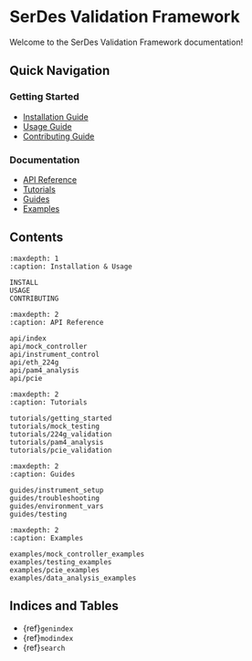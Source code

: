 # SerDes Validation Framework

Welcome to the SerDes Validation Framework documentation!

## Quick Navigation

### Getting Started
- [Installation Guide](INSTALL.md)
- [Usage Guide](USAGE.md)
- [Contributing Guide](CONTRIBUTING.md)

### Documentation
- [API Reference](api/index.md)
- [Tutorials](tutorials/getting_started.md)
- [Guides](guides/instrument_setup.md)
- [Examples](examples/mock_controller_examples.md)

## Contents

```{toctree}
:maxdepth: 1
:caption: Installation & Usage

INSTALL
USAGE
CONTRIBUTING
```

```{toctree}
:maxdepth: 2
:caption: API Reference

api/index
api/mock_controller
api/instrument_control
api/eth_224g
api/pam4_analysis
api/pcie
```

```{toctree}
:maxdepth: 2
:caption: Tutorials

tutorials/getting_started
tutorials/mock_testing
tutorials/224g_validation
tutorials/pam4_analysis
tutorials/pcie_validation
```

```{toctree}
:maxdepth: 2
:caption: Guides

guides/instrument_setup
guides/troubleshooting
guides/environment_vars
guides/testing
```

```{toctree}
:maxdepth: 2
:caption: Examples

examples/mock_controller_examples
examples/testing_examples
examples/pcie_examples
examples/data_analysis_examples
```

## Indices and Tables

* {ref}`genindex`
* {ref}`modindex`
* {ref}`search`